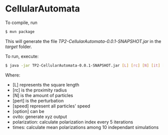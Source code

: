 # CellularAutomata

To compile, run

```bash
$ mvn package
```

This will generate the file *TP2-CellularAutomata-0.0.1-SNAPSHOT.jar* in the *target* folder.

To run, execute:

```bash
$ java -jar TP2-CellularAutomata-0.0.1-SNAPSHOT.jar [L] [rc] [N] [it] [pert] [speed] [option]
```

Where:
* [L] represents the square length
* [rc] is the proximity radius
* [N] is the amount of particles
* [pert] is the perturbation
* [speed] represent all particles' speed
* [option] can be 
 * ovito: generate xyz output
 * polarization: calculate polarization index every 5 iterations
 * times: calculate mean polarizations among 10 independant simulations


